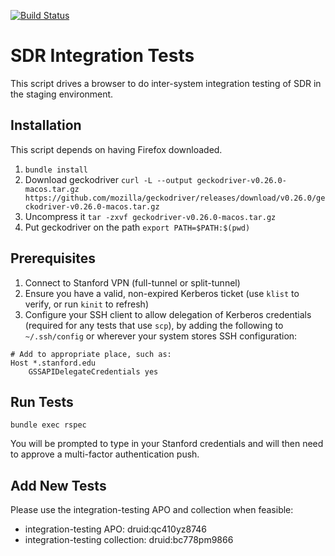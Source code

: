 [![Build Status](https://travis-ci.org/sul-dlss/infrastructure-integration-test.svg?branch=master)](https://travis-ci.org/sul-dlss/infrastructure-integration-test)

# SDR Integration Tests

This script drives a browser to do inter-system integration testing of SDR in the staging environment.

## Installation

This script depends on having Firefox downloaded.

1. `bundle install`
1. Download geckodriver `curl -L --output geckodriver-v0.26.0-macos.tar.gz https://github.com/mozilla/geckodriver/releases/download/v0.26.0/geckodriver-v0.26.0-macos.tar.gz`
1. Uncompress it `tar -zxvf geckodriver-v0.26.0-macos.tar.gz`
1. Put geckodriver on the path `export PATH=$PATH:$(pwd)`

## Prerequisites

1. Connect to Stanford VPN (full-tunnel or split-tunnel)
1. Ensure you have a valid, non-expired Kerberos ticket (use `klist` to verify, or run `kinit` to refresh)
1. Configure your SSH client to allow delegation of Kerberos credentials (required for any tests that use `scp`), by adding the following to `~/.ssh/config` or wherever your system stores SSH configuration:

```
# Add to appropriate place, such as:
Host *.stanford.edu
    GSSAPIDelegateCredentials yes
```

## Run Tests

`bundle exec rspec`

You will be prompted to type in your Stanford credentials and will then need to approve a multi-factor authentication push.

## Add New Tests

Please use the integration-testing APO and collection when feasible:
- integration-testing APO: druid:qc410yz8746
- integration-testing collection: druid:bc778pm9866
